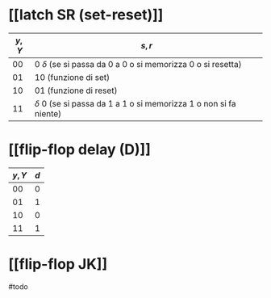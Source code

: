 # [[latch SR (set-reset)]]

| $y, Y$ | $s, r$                                                                |
| ------ | --------------------------------------------------------------------- |
| 00     | 0 $\delta$ (se si passa da 0 a 0 o si memorizza 0 o si resetta)       |
| 01     | 10 (funzione di set)                                                  |
| 10     | 01 (funzione di reset)                                                |
| 11     | $\delta$ 0 (se si passa da 1 a 1 o si memorizza 1 o non si fa niente) |

# [[flip-flop delay (D)]]

| $y, Y$ | $d$ |
| ------ | --- |
| 00     | 0   |
| 01     | 1   |
| 10     | 0   |
| 11     | 1   |
# [[flip-flop JK]]

#todo